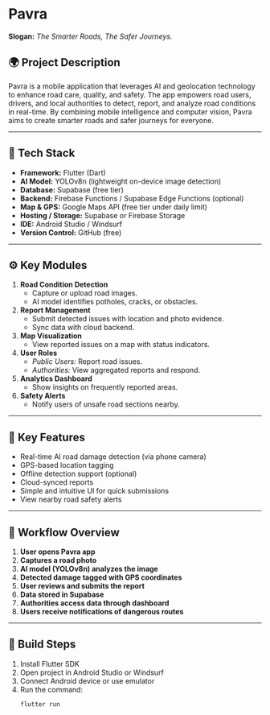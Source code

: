 # Pavra
**Slogan:** *The Smarter Roads, The Safer Journeys.*

## 🌍 Project Description
Pavra is a mobile application that leverages AI and geolocation technology to enhance road care, quality, and safety. The app empowers road users, drivers, and local authorities to detect, report, and analyze road conditions in real-time. By combining mobile intelligence and computer vision, Pavra aims to create smarter roads and safer journeys for everyone.

---

## 🧠 Tech Stack
- **Framework:** Flutter (Dart)
- **AI Model:** YOLOv8n (lightweight on-device image detection)
- **Database:** Supabase (free tier)
- **Backend:** Firebase Functions / Supabase Edge Functions (optional)
- **Map & GPS:** Google Maps API (free tier under daily limit)
- **Hosting / Storage:** Supabase or Firebase Storage
- **IDE:** Android Studio / Windsurf
- **Version Control:** GitHub (free)

---

## ⚙️ Key Modules
1. **Road Condition Detection**
   - Capture or upload road images.
   - AI model identifies potholes, cracks, or obstacles.
2. **Report Management**
   - Submit detected issues with location and photo evidence.
   - Sync data with cloud backend.
3. **Map Visualization**
   - View reported issues on a map with status indicators.
4. **User Roles**
   - *Public Users:* Report road issues.
   - *Authorities:* View aggregated reports and respond.
5. **Analytics Dashboard**
   - Show insights on frequently reported areas.
6. **Safety Alerts**
   - Notify users of unsafe road sections nearby.

---

## 🧩 Key Features
- Real-time AI road damage detection (via phone camera)
- GPS-based location tagging
- Offline detection support (optional)
- Cloud-synced reports
- Simple and intuitive UI for quick submissions
- View nearby road safety alerts

---

## 🔁 Workflow Overview
1. **User opens Pavra app**
2. **Captures a road photo**
3. **AI model (YOLOv8n) analyzes the image**
4. **Detected damage tagged with GPS coordinates**
5. **User reviews and submits the report**
6. **Data stored in Supabase**
7. **Authorities access data through dashboard**
8. **Users receive notifications of dangerous routes**

---

## 🚀 Build Steps
1. Install Flutter SDK  
2. Open project in Android Studio or Windsurf  
3. Connect Android device or use emulator  
4. Run the command:  
   ```bash
   flutter run
